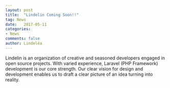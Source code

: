 ```yaml
---
layout: post
title:  "Lindelin Coming Soon!!"
tag: News
date:   2017-05-11
categories: 
- News
comments: false
author: Lindelëa
---
```

Lindelin is an organization of creative and seasoned developers engaged in 
open source projects. With varied experience, Laravel (PHP Framework) 
development is our core strength. Our clear vision for design and development 
enables us to draft a clear picture of an idea turning into reality.